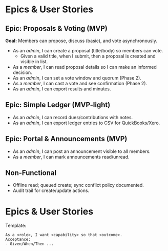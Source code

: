 # Epics & User Stories

## Epic: Proposals & Voting (MVP)
**Goal:** Members can propose, discuss (basic), and vote asynchronously.

- As an *admin*, I can create a proposal (title/body) so members can vote.
  - Given a valid title, when I submit, then a proposal is created and visible in list.
- As a *member*, I can read proposal details so I can make an informed decision.
- As an *admin*, I can set a vote window and quorum (Phase 2).
- As a *member*, I can cast a vote and see confirmation (Phase 2).
- As an *admin*, I can export results and minutes.

## Epic: Simple Ledger (MVP-light)
- As an *admin*, I can record dues/contributions with notes.
- As an *admin*, I can export ledger entries to CSV for QuickBooks/Xero.

## Epic: Portal & Announcements (MVP)
- As an *admin*, I can post an announcement visible to all members.
- As a *member*, I can mark announcements read/unread.

## Non-Functional
- Offline read; queued create; sync conflict policy documented.
- Audit trail for create/update actions.

# Epics & User Stories

Template:
```
As a <role>, I want <capability> so that <outcome>.
Acceptance:
- Given/When/Then ...
```
